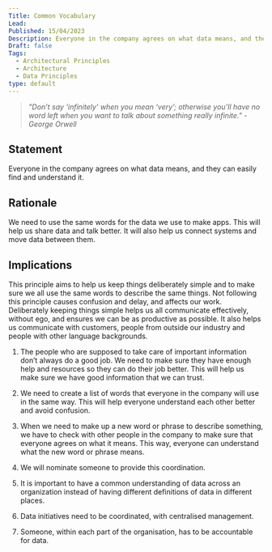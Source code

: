 ```yaml
---
Title: Common Vocabulary
Lead: 
Published: 15/04/2023
Description: Everyone in the company agrees on what data means, and they can easily find and understand it.
Draft: false
Tags:
  - Architectural Principles
  - Architecture
  - Data Principles
type: default
---
```


 > *"Don’t say ‘infinitely’ when you mean ‘very’; otherwise you’ll have no word left when you want to talk about something really infinite." - George Orwell*

## Statement

Everyone in the company agrees on what data means, and they can easily find and understand it.

## Rationale

We need to use the same words for the data we use to make apps. This will help us share data and talk better. It will also help us connect systems and move data between them.

## Implications

This principle aims to help us keep things deliberately simple and to make sure we all use the same words to describe the same things. Not following this principle causes confusion and delay, and affects our work. Deliberately keeping things simple helps us all communicate effectively, without ego, and ensures we can be as productive as possible. It also helps us communicate with customers, people from outside our industry and people with other language backgrounds.

1. The people who are supposed to take care of important information don’t always do a good job. We need to make sure they have enough help and resources so they can do their job better. This will help us make sure we have good information that we can trust.

2. We need to create a list of words that everyone in the company will use in the same way. This will help everyone understand each other better and avoid confusion.

3. When we need to make up a new word or phrase to describe something, we have to check with other people in the company to make sure that everyone agrees on what it means. This way, everyone can understand what the new word or phrase means.

4. We will nominate someone to provide this coordination.

5. It is important to have a common understanding of data across an organization instead of having different definitions of data in different places.

6. Data initiatives need to be coordinated, with centralised management.

7. Someone, within each part of the organisation, has to be accountable for data.
